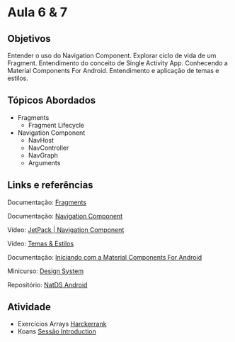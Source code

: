 # Aula 6 & 7

## Objetivos
Entender o uso do Navigation Component. Explorar ciclo de vida de um Fragment. Entendimento do conceito de Single Activity App. Conhecendo a Material Components For Android. Entendimento e aplicação de temas e estilos.


## Tópicos Abordados
- Fragments
    - Fragment Lifecycle
- Navigation Component
    - NavHost
    - NavController
    - NavGraph
    - Arguments


## Links e referências
Documentação: [Fragments](https://developer.android.com/guide/components/fragments?hl=pt-br)

Documentação: [Navigation Component](https://developer.android.com/guide/navigation/navigation-getting-started)

Vídeo: [JetPack | Navigation Component](https://youtu.be/Y0Cs2MQxyIs)

Vídeo: [Temas & Estilos](https://www.youtube.com/watch?v=Owkf8DhAOSo)

Documentação: [Iniciando com a Material Components For Android](https://material.io/develop/android/docs/getting-started)

Minicurso: [Design System](https://www.invisionapp.com/design-system-manager/expert-advice/heartache-design-scale)

Repositório: [NatDS Android](https://github.com/natura-cosmeticos/natds-android)



## Atividade
- Exercícios Arrays [Harckerrank](https://www.hackerrank.com/challenges/simple-array-sum/problem)
- Koans [Sessão Introduction](https://play.kotlinlang.org/koans/Introduction/Hello,%20world!/Task.kt)